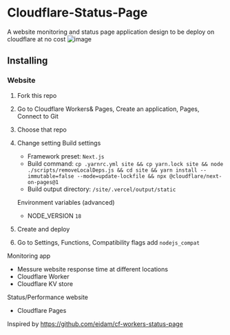 # Cloudflare-Status-Page
A website monitoring and status page application design to be deploy on cloudflare at no cost
![image](https://github.com/JH0project/Cloudflare-Status-Page/assets/48591478/e16d12eb-1985-423f-b2f5-1af6695e3aec)

## Installing

### Website
1. Fork this repo
2. Go to Cloudflare Workers& Pages, Create an application, Pages, Connect to Git
3. Choose that repo
4. Change setting Build settings
    - Framework preset: `Next.js`
    - Build command: `cp .yarnrc.yml site && cp yarn.lock site && node ./scripts/removeLocalDeps.js && cd site && yarn install --immutable=false --mode=update-lockfile && npx @cloudflare/next-on-pages@1`
    - Build output directory: `/site/.vercel/output/static`

   Environment variables (advanced)
    - NODE_VERSION `18`
5. Create and deploy
6. Go to Settings, Functions, Compatibility flags add `nodejs_compat`

Monitoring app
- Messure website response time at different locations
- Cloudflare Worker
- Cloudflare KV store

Status/Performance website
- Cloudflare Pages

Inspired by https://github.com/eidam/cf-workers-status-page
